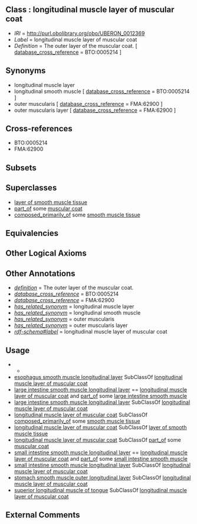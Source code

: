 
## Class : longitudinal muscle layer of muscular coat

 * *IRI* = http://purl.obolibrary.org/obo/UBERON_0012369
 * *Label* = longitudinal muscle layer of muscular coat
 * *Definition* = The outer layer of the muscular coat. [ [database_cross_reference](../../ef/oboInOwl#hasDbXref.md) = BTO:0005214 ]

## Synonyms

 * longitudinal muscle layer
 * longitudinal smooth muscle [ [database_cross_reference](../../ef/oboInOwl#hasDbXref.md) = BTO:0005214 ]
 * outer muscularis [ [database_cross_reference](../../ef/oboInOwl#hasDbXref.md) = FMA:62900 ]
 * outer muscularis layer [ [database_cross_reference](../../ef/oboInOwl#hasDbXref.md) = FMA:62900 ]

## Cross-references

 * BTO:0005214
 * FMA:62900

## Subsets


## Superclasses

 * [layer of smooth muscle tissue](../../UBERON/33/UBERON_0034933.md)
 * [part_of](../../BFO/50/BFO_0000050.md) some [muscular coat](../../UBERON/60/UBERON_0006660.md)
 * [composed_primarily_of](../../RO/73/RO_0002473.md) some [smooth muscle tissue](../../UBERON/35/UBERON_0001135.md)

## Equivalencies


## Other Logical Axioms


## Other Annotations

 * *[definition](../../IAO/15/IAO_0000115.md)* = The outer layer of the muscular coat.
 * *[database_cross_reference](../../ef/oboInOwl#hasDbXref.md)* = BTO:0005214
 * *[database_cross_reference](../../ef/oboInOwl#hasDbXref.md)* = FMA:62900
 * *[has_related_synonym](../../ym/oboInOwl#hasRelatedSynonym.md)* = longitudinal muscle layer
 * *[has_related_synonym](../../ym/oboInOwl#hasRelatedSynonym.md)* = longitudinal smooth muscle
 * *[has_related_synonym](../../ym/oboInOwl#hasRelatedSynonym.md)* = outer muscularis
 * *[has_related_synonym](../../ym/oboInOwl#hasRelatedSynonym.md)* = outer muscularis layer
 * *[rdf-schema#label](../../el/rdf-schema#label.md)* = longitudinal muscle layer of muscular coat

## Usage

 * -
 * [esophagus smooth muscle longitudinal layer](../../UBERON/61/UBERON_0009961.md) SubClassOf [longitudinal muscle layer of muscular coat](../../UBERON/69/UBERON_0012369.md)
 * [large intestine smooth muscle longitudinal layer](../../UBERON/99/UBERON_0012399.md) == [longitudinal muscle layer of muscular coat](../../UBERON/69/UBERON_0012369.md) and [part_of](../../BFO/50/BFO_0000050.md) some [large intestine smooth muscle](../../UBERON/20/UBERON_0004220.md)
 * [large intestine smooth muscle longitudinal layer](../../UBERON/99/UBERON_0012399.md) SubClassOf [longitudinal muscle layer of muscular coat](../../UBERON/69/UBERON_0012369.md)
 * [longitudinal muscle layer of muscular coat](../../UBERON/69/UBERON_0012369.md) SubClassOf [composed_primarily_of](../../RO/73/RO_0002473.md) some [smooth muscle tissue](../../UBERON/35/UBERON_0001135.md)
 * [longitudinal muscle layer of muscular coat](../../UBERON/69/UBERON_0012369.md) SubClassOf [layer of smooth muscle tissue](../../UBERON/33/UBERON_0034933.md)
 * [longitudinal muscle layer of muscular coat](../../UBERON/69/UBERON_0012369.md) SubClassOf [part_of](../../BFO/50/BFO_0000050.md) some [muscular coat](../../UBERON/60/UBERON_0006660.md)
 * [small intestine smooth muscle longitudinal layer](../../UBERON/02/UBERON_0012402.md) == [longitudinal muscle layer of muscular coat](../../UBERON/69/UBERON_0012369.md) and [part_of](../../BFO/50/BFO_0000050.md) some [small intestine smooth muscle](../../UBERON/39/UBERON_0004239.md)
 * [small intestine smooth muscle longitudinal layer](../../UBERON/02/UBERON_0012402.md) SubClassOf [longitudinal muscle layer of muscular coat](../../UBERON/69/UBERON_0012369.md)
 * [stomach smooth muscle outer longitudinal layer](../../UBERON/63/UBERON_0008863.md) SubClassOf [longitudinal muscle layer of muscular coat](../../UBERON/69/UBERON_0012369.md)
 * [superior longitudinal muscle of tongue](../../UBERON/82/UBERON_0008582.md) SubClassOf [longitudinal muscle layer of muscular coat](../../UBERON/69/UBERON_0012369.md)

## External Comments

